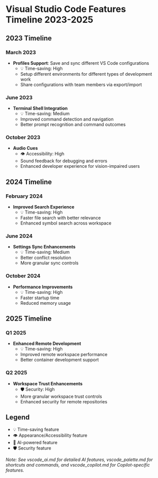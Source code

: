 # Visual Studio Code Features Timeline 2023-2025

## 2023 Timeline

### March 2023
- **Profiles Support**: Save and sync different VS Code configurations
  - 💡 Time-saving: High
  - Setup different environments for different types of development work
  - Share configurations with team members via export/import

### June 2023
- **Terminal Shell Integration**
  - 💡 Time-saving: Medium
  - Improved command detection and navigation
  - Better prompt recognition and command outcomes

### October 2023
- **Audio Cues**
  - 👁 Accessibility: High
  - Sound feedback for debugging and errors
  - Enhanced developer experience for vision-impaired users

## 2024 Timeline

### February 2024
- **Improved Search Experience**
  - 💡 Time-saving: High
  - Faster file search with better relevance
  - Enhanced symbol search across workspace

### June 2024
- **Settings Sync Enhancements**
  - 💡 Time-saving: Medium
  - Better conflict resolution
  - More granular sync controls

### October 2024
- **Performance Improvements**
  - 💡 Time-saving: High
  - Faster startup time
  - Reduced memory usage

## 2025 Timeline

### Q1 2025
- **Enhanced Remote Development**
  - 💡 Time-saving: High
  - Improved remote workspace performance
  - Better container development support

### Q2 2025
- **Workspace Trust Enhancements**
  - 🛡️ Security: High
  - More granular workspace trust controls
  - Enhanced security for remote repositories

## Legend
- 💡 Time-saving feature
- 👁 Appearance/Accessibility feature
- 🤖 AI-powered feature
- 🛡️ Security feature

*Note: See vscode_ai.md for detailed AI features, vscode_palette.md for shortcuts and commands, and vscode_copilot.md for Copilot-specific features.*


